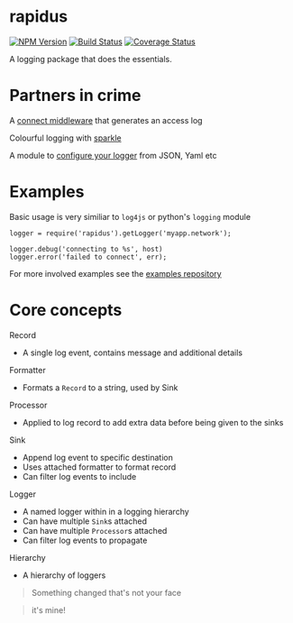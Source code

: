 # rapidus

[![NPM Version][npm-image]](https://npmjs.org/package/rapidus)
[![Build Status][travis-image]](https://travis-ci.org/keis/rapidus)
[![Coverage Status][coveralls-image]](https://coveralls.io/r/keis/rapidus?branch=master)

A logging package that does the essentials.

# Partners in crime

A [connect middleware](https://github.com/keis/rapidus-connect-logger) that generates an access log

Colourful logging with [sparkle](https://github.com/keis/rapidus-sparkle)

A module to [configure your logger](https://github.com/keis/rapidus-configure) from JSON, Yaml etc

# Examples

Basic usage is very similiar to `log4js` or python's `logging` module

    logger = require('rapidus').getLogger('myapp.network');

    logger.debug('connecting to %s', host)
    logger.error('failed to connect', err);

For more involved examples see the [examples repository](https://github.com/keis/rapidus-examples)

# Core concepts

Record
 - A single log event, contains message and additional details

Formatter
 - Formats a `Record` to a string, used by Sink

Processor
 - Applied to log record to add extra data before being given to the sinks

Sink
 - Append log event to specific destination
 - Uses attached formatter to format record
 - Can filter log events to include

Logger
 - A named logger within in a logging hierarchy
 - Can have multiple `Sink`s attached
 - Can have multiple `Processor`s attached
 - Can filter log events to propagate

Hierarchy
 - A hierarchy of loggers


> Something changed that's not your face

> it's mine!

[npm-image]: https://img.shields.io/npm/v/rapidus.svg?style=flat
[travis-image]: https://img.shields.io/travis/keis/rapidus.svg?style=flat
[coveralls-image]: https://img.shields.io/coveralls/keis/rapidus.svg?style=flat
